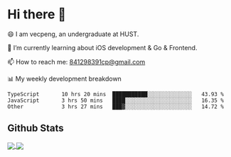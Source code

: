 
# Hi there 👋
😄 I am vecpeng, an undergraduate at HUST.

🌱 I’m currently learning about iOS development & Go & Frontend.

📫 How to reach me: 841298391cp@gmail.com

📊 My weekly development breakdown
<!--START_SECTION:waka-->

```text
TypeScript       10 hrs 20 mins  ███████████░░░░░░░░░░░░░░   43.93 %
JavaScript       3 hrs 50 mins   ████░░░░░░░░░░░░░░░░░░░░░   16.35 %
Other            3 hrs 27 mins   ███▓░░░░░░░░░░░░░░░░░░░░░   14.72 %
```

<!--END_SECTION:waka-->

## Github Stats
<a href="https://github.com/anuraghazra/github-readme-stats">
  <img align="center" src="https://github-readme-stats.vercel.app/api?username=vecpeng&count_private=true&hide=stars" />
</a>
<a href="https://github.com/anuraghazra/convoychat">
  <img align="center" src="https://github-readme-stats.vercel.app/api/top-langs/?username=vecpeng&layout=compact" />
</a>
